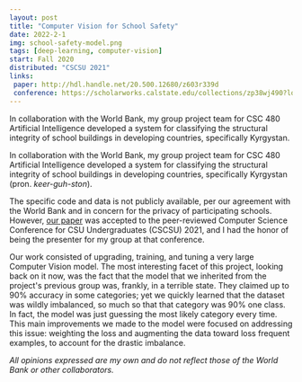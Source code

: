 ```yaml
---
layout: post
title: "Computer Vision for School Safety"
date: 2022-2-1
img: school-safety-model.png
tags: [deep-learning, computer-vision]
start: Fall 2020
distributed: "CSCSU 2021"
links:
 paper: http://hdl.handle.net/20.500.12680/z603r339d
 conference: https://scholarworks.calstate.edu/collections/zp38wj490?locale=en
---
```


In collaboration with the World Bank, my group project team for CSC 480 Artificial Intelligence developed a system for classifying the structural integrity of school buildings in developing countries, specifically Kyrgystan.

<!--more-->

In collaboration with the World Bank, my group project team for CSC 480 Artificial Intelligence developed a system for classifying the structural integrity of school buildings in developing countries, specifically Kyrgystan (pron. _keer-guh-ston_).

The specific code and data is not publicly available, per our agreement with the World Bank and in concern for the privacy of participating schools. However, [our paper](http://hdl.handle.net/20.500.12680/z603r339d) was accepted to the peer-reviewed Computer Science Conference for CSU Undergraduates (CSCSU) 2021, and I had the honor of being the presenter for my group at that conference.

Our work consisted of upgrading, training, and tuning a very large Computer Vision model. The most interesting facet of this project, looking back on it now,
was the fact that the model that we inherited from the project's previous group was, frankly, in a terrible state. They claimed up to 90% accuracy in some categories; yet we quickly learned that the dataset was wildly imbalanced, so much so that that category was 90% one class. In fact, the model was just guessing the most likely category every time. This main improvements we made to the model were focused on addressing this issue: weighting the loss and augmenting the data toward loss frequent examples, to account for the drastic imbalance. 

<!-- <div class="dash-seperator"></div> -->

<i>All opinions expressed are my own and do not reflect those of the World Bank or other collaborators.</i>
